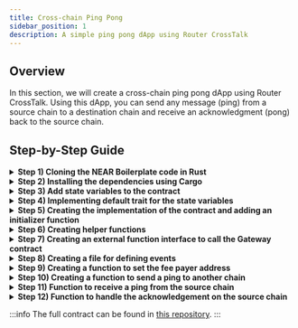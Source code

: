 ```yaml
---
title: Cross-chain Ping Pong
sidebar_position: 1
description: A simple ping pong dApp using Router CrossTalk
---
```


## Overview

In this section, we will create a cross-chain ping pong dApp using Router CrossTalk. Using this dApp, you can send any message (ping) from a source chain to a destination chain and receive an acknowledgment (pong) back to the source chain. 

## Step-by-Step Guide

<details>
<summary><b>Step 1) Cloning the NEAR Boilerplate code in Rust</b></summary>
Go to the terminal and clone the boilerplate repository using the following command:

```bash
git clone https://github.com/near/boilerplate-template-rs-dev
```
After cloning the this repo, change your directory:

```bash
cd ./boilerplate-template-rs-dev/contract
```
</details>

<details>
<summary><b>Step 2) Installing the dependencies using Cargo</b></summary>

Open the `Cargo.toml` file and paste the folowing:

```javascript
[package]
name = "cross-chain-ping-pong-application"
version = "1.0.0"
authors = ["Router Protocol"]
edition = "2021"

[lib]
crate-type = ["cdylib"]

[dependencies]
near-sdk = "4.0.0"
schemars = "0.8.12"
hex = { version = "0.4.3", default-features = false }
router-wasm-bindings = { version = "0.1.17", default-features = false, features = ["ethabi"] }

[profile.release]
codegen-units = 1
opt-level = "z"
lto = true
debug = false
panic = "abort"
overflow-checks = true

[workspace]
members = []
```
</details>

<details>
<summary><b>Step 3) Add state variables to the contract</b></summary>

Change your directory to the `src` folder and add the state variables. To do this, open the file `lib.rs` in your code editor and add the following code.

```javascript
use near_sdk::{
    borsh::{self, BorshDeserialize, BorshSerialize},
    collections::UnorderedMap,
    env,
    json_types::U128,
    near_bindgen, AccountId, Gas, Promise,
};

pub const CONTRACT_VERSION: &str = "1.0.0";
pub const CONTRACT_NAME: &str = "PingPong";

#[near_bindgen]
#[derive(BorshDeserialize, BorshSerialize)]
pub struct PingPong {
    owner: AccountId,
    gateway: AccountId,
    current_request_id: u64,
    // src_chain_id, request_id -> ping_from_source
    ping_from_source: UnorderedMap<(String, u64), String>,
    // request_id => ack_message
    ack_from_destination: UnorderedMap<u64, String>,
}

```

**1. `owner` -** Account address (known as `AccountId` on NEAR) of contract's owner. This is just for adding some access control mechanisms.

**2. `gateway` -** This is the account address of the Router's Gateway contract.

**3. `current_request_id` -** A variable to maintain the count of the requests. This is also used to index the messages sent and received across chains.

**4. `ping_from_source` -** This is a mapping that takes the source chain ID and the request ID and returns the message received from that chain as the output.

**5. `ack_from_destination` -** This is a mapping which takes the request ID and gives the message received as acknowledgement back from the destination chain.

</details>

<details>
<summary><b>Step 4) Implementing default trait for the state variables</b></summary>

```javascript
impl Default for PingPong {
    fn default() -> Self {
        Self {
            owner: env::predecessor_account_id(),
            gateway: env::predecessor_account_id(),
            current_request_id: 0,
            ping_from_source: UnorderedMap::new(b'p'),
            ack_from_destination: UnorderedMap::new(b'a'),
        }
    }
}
```

Implementing the default trait is necessary on NEAR. Default values for the states should be set within the aforementioned function.
</details>

<details>
<summary><b>Step 5) Creating the implementation of the contract and adding an initializer function</b></summary>

```javascript
#[near_bindgen]
impl PingPong {
  #[init]
  pub fn new(gateway: AccountId) -> Self {
      Self {
          owner: env::predecessor_account_id(),
          gateway,
          current_request_id: 0,
          ping_from_source: UnorderedMap::new(b'p'),
          ack_from_destination: UnorderedMap::new(b'a'),
      }
  }
}
```

To initialize the contracts, we will create a `new` function with `init` decorator, indicating it as an initializer function. Within this function, we will pass the account address of the Gateway contract and perform the initialization process.

</details>

<details>
<summary><b>Step 6) Creating helper functions</b></summary>

Below the `new` function, you can add the following functions to handle setting and fetching values of state variables in the contract:

```javascript
// Function to set the Gateway account ID.
// Only the owner account can call this function.
pub fn set_gateway(&mut self, gateway: AccountId) {
    if env::predecessor_account_id() != self.owner.clone() {
        env::panic_str("only owner");
    }

    self.gateway = gateway;
}

// Function to get the current request ID.
pub fn get_current_request_id(&self) -> u64 {
    return self.current_request_id.clone();
}

// Function to get the ping received from another chain.
pub fn get_ping_from_source(
    &self,
    src_chain_id: String,
    request_id: u64,
) -> String {
    self.ping_from_source
        .get(&(src_chain_id, request_id))
        .unwrap_or("".to_string())
}

// Function to get the pong received back from the destination chain.
pub fn get_ack_from_destination(&self, request_id: u64) -> String {
    self.ack_from_destination
        .get(&request_id)
        .unwrap_or("".to_string())
}

// Function to get the Gateway Account ID.
pub fn get_gateway(&self) -> AccountId {
    self.gateway.clone()
}

// Function to get the Owner AccountId.
pub fn get_owner(&self) -> AccountId {
    self.owner.clone()
}
```

</details>

<details>
<summary><b>Step 7) Creating an external function interface to call the Gateway contract</b></summary>

Create another file `external.rs` in the `src` folder. Also add `mod external;` at the top of `lib.rs` file.
In the file `external.rs`, add the following code:

```javascript
use near_sdk::ext_contract;

pub const TGAS: u64 = 1_000_000_000_000;

// Validator interface, for cross-contract calls
#[ext_contract(gateway_contract)]
trait GatewayContract {
    fn i_send(
        &mut self,
        version: U128,
        dest_chain_id: String,
        request_metadata: Vec<u8>,
        request_packet: Vec<u8>,
    ) -> bool;

    fn set_dapp_metadata(&self, fee_payer_address: String);
}
```

We have already learnt about the `i_send` function in the [i_send section](../../near-guides/iDapp-functions/i_send).
Also we have learnt about the `set_dapp_metadata` function in the [set_dapp_metadata section](../../near-guides/iDapp-functions/set_dapp_metadata).
</details>

<details>
<summary><b>Step 8) Creating a file for defining events</b></summary>

Now, we'll create a file for recording the events. Let us name it `events.rs`. Also add `mod events;` at the top of `lib.rs` file. Inside the `events.rs`, add the following events:

```javascript
use near_sdk::{
    json_types::U128,
    serde::{Deserialize, Serialize},
    serde_json,
};
use std::fmt;

use crate::{CONTRACT_NAME, CONTRACT_VERSION};

#[derive(Serialize, Deserialize, Debug)]
#[serde(tag = "event", content = "data")]
#[serde(rename_all = "snake_case")]
#[serde(crate = "near_sdk::serde")]
#[non_exhaustive]
pub enum EventLogVariant {
    PingFromSource(Vec<PingFromSourceEvent>),
    NewPing(Vec<NewPingEvent>),
    ExecutionStatus(Vec<ExecutionStatusEvent>),
    AckFromDestination(Vec<AckFromDestinationEvent>),
}

#[derive(Serialize, Deserialize, Debug)]
#[serde(crate = "near_sdk::serde")]
pub struct EventLog {
    pub standard: String,
    pub version: String,

    // `flatten` to not have "event": {<EventLogVariant>} in the JSON, just have the contents of {<EventLogVariant>}.
    #[serde(flatten)]
    pub event: EventLogVariant,
}

impl EventLog {
    pub fn new(event: EventLogVariant) -> Self {
        Self {
            standard: CONTRACT_NAME.to_string(),
            version: CONTRACT_VERSION.to_string(),
            event,
        }
    }
}

impl fmt::Display for EventLog {
    fn fmt(&self, f: &mut fmt::Formatter<'_>) -> fmt::Result {
        f.write_fmt(format_args!(
            "EVENT_JSON:{}",
            &serde_json::to_string(self).map_err(|_| fmt::Error)?
        ))
    }
}

#[derive(Serialize, Deserialize, Debug)]
#[serde(crate = "near_sdk::serde")]
pub struct PingFromSourceEvent {
    pub src_chain_id: String,
    pub request_id: u64,
    pub message: String,
}

#[derive(Serialize, Deserialize, Debug)]
#[serde(crate = "near_sdk::serde")]
pub struct NewPingEvent {
    pub request_id: u64,
}

#[derive(Serialize, Deserialize, Debug)]
#[serde(crate = "near_sdk::serde")]
pub struct ExecutionStatusEvent {
    pub request_identifier: u64,
    pub is_success: bool,
}

#[derive(Serialize, Deserialize, Debug)]
#[serde(crate = "near_sdk::serde")]
pub struct AckFromDestinationEvent {
    pub request_id: u64,
    pub ack_message: String,
}
```

We will emit these events as and when required from our contract. Now go to the `lib.rs` file and add these imports along with other imports:

```javascript
use events::{
    AckFromDestinationEvent, EventLog,
    EventLogVariant::{AckFromDestination, ExecutionStatus, NewPing, PingFromSource},
    ExecutionStatusEvent, NewPingEvent, PingFromSourceEvent,
};
use external::*;
```
</details>

<details>
<summary><b>Step 9) Creating a function to set the fee payer address</b></summary>

```javascript
#[payable]
pub fn set_dapp_metadata(&mut self, fee_payer_address: String) -> Promise {
    gateway_contract::ext(self.gateway.clone())
        .with_attached_deposit(env::attached_deposit())
        .with_static_gas(Gas(5 * TGAS))
        .set_dapp_metadata(fee_payer_address)
}
```

Create a function `set_dapp_metadata` that takes the `fee_payer_address` as a parameter and calls the Gateway contract's `set_dapp_metadata` function. Make this function payable by adding the decorator `payable` to it. This is because Router Gateway contract charges some minimal fees to prevent Sybil attacks.

:::tip
The fee payer address should be an address on the Router chain. Check [here](../../near-guides/iDapp-functions/set_dapp_metadata) more details about this function.
:::

</details>

<details>
<summary><b>Step 10) Creating a function to send a ping to another chain</b></summary>

Add these imports along with other imports:

```javascript
use router_wasm_bindings::ethabi::{decode, encode,ethereum_types::U256, ParamType, Token};
```

Add this as a function below the `set_dapp_metadata` function in the `lib.rs` file:

```javascript
#[payable]
pub fn i_ping(
    &mut self,
    dest_chain_id: String,
    destination_contract_address: String,
    str: String,
    request_metadata: Vec<u8>,
) -> Promise {
    self.current_request_id += 1;

    let request_id_token: Token = Token::Uint(U256::from(
        self.current_request_id.clone()
    ));
    let message_token: Token = Token::String(str);
    // abi.encode(request_id, message)
    let packet: Vec<u8> = encode(&[request_id_token, message_token]);

    let handler_token: Token = Token::String(destination_contract_address);
    let packet_token: Token = Token::Bytes(packet);

        // abi.encode(packet, message)
    let request_packet: Vec<u8> =
        encode(&[handler_token, packet_token]);

    let ping_event: EventLog = EventLog::new(NewPing(vec![NewPingEvent {
        request_id: self.current_request_id.clone(),
    }]));

    env::log_str(&ping_event.to_string());

    gateway_contract::ext(self.gateway.clone())
        .with_attached_deposit(env::attached_deposit())
        .i_send(
            U128::from(1),
            dest_chain_id,
            request_metadata,
            request_packet,
        )
}
```

Create a function named `i_ping` decorated with `payable` that enables sending a message to another chain.  The function accepts the following parameters:

**1) `dest_chain_id` -** Network ID of the destination chain in string format.

**2) `destination_contract_address` -** This parameter represents the destination contract address that will handle the payload. Pass this as a string.

**3) `str` -** The message to be passed as a ping to the destination chain.

**4) `request_metadata` -** The `request_metadata` consists of parameters related based on the source chain and destination chain including the gas limit and price, the relayer fees, among others. Details about this parameter can be found [here](../../near-guides/iDapp-functions/i_send#5-request_metadata).

The `i_ping` function starts by incrementing the `request_id` and creating the necessary parameters for the `i_ping` function. It then proceeds to create the `packet` by ABI encoding the `request_id `and the message string, resulting in a `packet`.

Next, a `request_packet` is constructed using the `destination_contract_address` and the `packet`. This packet contains the necessary information for the cross-chain request.

Next, the `NewPing` event should be emitted whenever a new request is generated.

Finally, the `i_send` function of the Gateway contract is invoked, passing in the relevant parameters. A detailed explanation of the `i_send` function can be found [here](../../near-guides/iDapp-functions/i_send). This will create a cross-chain request to the destination chain with the abi-encoded packet.

</details>

<details>
<summary><b>Step 11) Function to receive a ping from the source chain</b></summary>

```javascript
pub fn i_receive(
    &mut self,
    request_sender: String,
    packet: Vec<u8>,
    src_chain_id: String,
) -> Vec<u8> {
    if env::predecessor_account_id() != self.gateway.clone() {
        env::panic_str("not gateway");
    }

    let param_vec: Vec<ParamType> = vec![ParamType::Uint(64), ParamType::String];

    let token_vec: Vec<Token> = match decode(&param_vec, &packet) {
        Ok(data) => data,
        Err(_) => env::panic_str("not able to decode the packet"),
    };

    let request_id: u64 = token_vec[0].clone().into_uint().unwrap().as_u64();
    let message: String = token_vec[1].clone().into_string().unwrap();

    if message == "".to_string() {
        env::panic_str("String should not be empty");
    }

    self.ping_from_source.insert(
        &(
            source_chain_id.clone(),
            request_id.clone(),
        ),
        &message,
    );

    let ping_from_source: EventLog = EventLog::new(PingFromSource(vec![PingFromSourceEvent {
        src_chain_id: source_chain_id.clone(),
        request_id: request_id.clone(),
        message: message.clone(),
    }]));

    env::log_str(&ping_from_source.to_string());

    packet
}

```

Create a new function called `i_receive`, which is essential to receive and handle requests coming from another chain. Make sure to keep the signature of the function same as above otherwise the contract will not be able to receive requests from another chain. More about this function is explained [here](../../near-guides/iDapp-functions/i_receive).

**1) `request_sender` -** The address of the contract on source chain from where this request was created. You can use it to validate whether the request originated from your contract on the source chain.

**2) `packet` -** The packet received from the source chain. Decode the packet and set the `ping_from_source` mapping in the decoded data.

**3) `source_chain_id` -** Network ID of the source chain where the request was created.

In addition to handling the incoming cross-chain request, the `i_receive` function will emit a `PingFromSource` event. This event will include the `source_chain_id`, `request_id`, and the message string. Furthermore, the function will return the `packet` as an acknowledgement, which will be sent back to the source chain.

To handle the acknowledgement, a new function called `i_ack` needs to be implemented into the contract.
</details>

<details>
<summary><b>Step 12) Function to handle the acknowledgement on the source chain</b></summary>

```javascript
pub fn i_ack(
    &mut self,
    request_identifier: U128,
    exec_flag: bool,
    exec_data: Vec<u8>
) {
    if env::predecessor_account_id() != self.gateway.clone() {
        env::panic_str("not gateway");
    }

    let decoded = decode(&[ParamType::Uint(64), ParamType::String], &exec_data);
    if decoded.is_err() {
        let format_str: String = format!(
            "Cannot decode the exec data for request_id: {:?}",
            request_identifier.clone()
        );
        env::panic_str(&format_str);
    }

    let decoded: Vec<Token> = decoded.unwrap();
    let request_id: u64 = decoded[0].clone().into_uint().unwrap().as_u64();
    let ack_message: String = decoded[1].clone().into_string().unwrap();

    self.ack_from_destination.insert(&request_id, &ack_message);

    let exec_status_event: EventLog =
        EventLog::new(ExecutionStatus(vec![ExecutionStatusEvent {
            request_identifier,
            is_success: exec_flag,
        }]));

    env::log_str(&exec_status_event.to_string());

    let ack_from_destination_event: EventLog =
        EventLog::new(AckFromDestination(vec![AckFromDestinationEvent {
            request_id,
            ack_message,
        }]));

    env::log_str(&ack_from_destination_event.to_string());
}
```

Create a new function called `i_ack`, which is essential to receive and handle acknowledgments on the source chain. Make sure to keep the signature of the function same as above otherwise the contract will not be able to receive acknowledgment requests. More about this function is explained [here](../../near-guides/iDapp-functions/i_ack).

**1) `request_identifier` -** The event nonce emitted from Gateway contract when the request was created. This can be used this to track the status of the requests.
**2) `exec_flag` -** The `exec_flag` is a boolean value that tells you the execution status of your request on destination chain.
**3) `exec_data` -**: The `exec_data` parameter is the data in bytes that provides the abi-encoded return value from the `i_receive` call on the destination chain.
   - **If the execution is successful on the destination chain:**  
      - `exec_flag` - `[true]`
      - `exec_data` - `(abi.encode(request_id, sample_string))`

    Since the return value is `uint256`, this `execData` can be decoded using abi decoding in the following way:

   - **If the execution fails on the destination chain:**
      - `execFlag` - `[false]`
      - `execData` - `(abi.encode(`error_bytes`))`

   Now decode the `exec_data` in the same format as done in the `i_receive` function since the same packet was returned from the destination chain.

   Set the `ack_from_destination` mapping with this data and emit the `exec_status_event` and the `ack_from_destination_event`.

</details>

:::info
The full contract can be found in [this repository](https://github.com/router-protocol/crosstalk-sample-near).
:::
